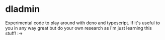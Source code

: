 # dladmin

Experimental code to play around with deno and typescript. If it's useful to you in any way great but do your own research as i'm just learning this stuff!
:->
